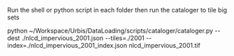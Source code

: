 Run the shell or python script in each folder then run the cataloger to tile big sets


python ~/Workspace/Urbis/DataLoading/scripts/cataloger/cataloger.py --dest ./nlcd_impervious_2001.json --tiles=./2001 --index=./nlcd_impervious_2001_index.json nlcd_impervious_2001.tif 
